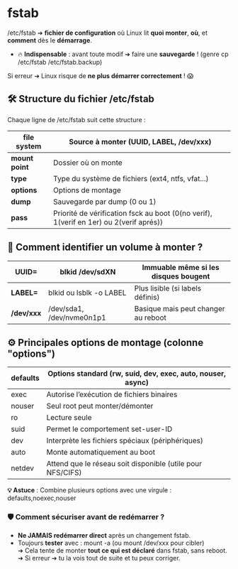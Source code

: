 # fstab

/etc/fstab ➔ **fichier de configuration** où Linux lit **quoi monter**, **où**, et **comment** dès le **démarrage**.

- 🔥 **Indispensable** : avant toute modif ➔ faire une **sauvegarde** ! (genre cp /etc/fstab /etc/fstab.backup)

Si erreur ➔ Linux risque de **ne plus démarrer correctement** ! 😱



## **🛠️ Structure du fichier /etc/fstab**

Chaque ligne de /etc/fstab suit cette structure :

| **file system** | Source à monter (UUID, LABEL, /dev/xxx) |
|----|----|
| **mount point** | Dossier où on monte |
| **type** | Type du système de fichiers (ext4, ntfs, vfat...) |
| **options** | Options de montage |
| **dump** | Sauvegarde par dump (0 ou 1) |
| **pass** | Priorité de vérification fsck au boot (0(no verif), 1(verif en 1er) ou 2(verif aprés)) |


## **🎯 Comment identifier un volume à monter ?**

| **UUID=** | blkid /dev/sdXN | Immuable même si les disques bougent |
|----|----|----|
| **LABEL=** | blkid ou lsblk -o LABEL | Plus lisible (si labels définis) |
| **/dev/xxx** | /dev/sda1, /dev/nvme0n1p1 | Basique mais peut changer au reboot |


## **⚙️ Principales options de montage (colonne "options")**

| defaults | Options standard (rw, suid, dev, exec, auto, nouser, async) |
|----------|-------------------------------------------------------------|
| exec     | Autorise l’exécution de fichiers binaires                   |
| nouser   | Seul root peut monter/démonter                              |
| ro       | Lecture seule                                               |
| suid     | Permet le comportement set-user-ID                          |
| dev      | Interprète les fichiers spéciaux (périphériques)            |
| auto     | Monte automatiquement au boot                               |
| netdev   | Attend que le réseau soit disponible (utile pour NFS/CIFS)  |

**💡 Astuce** : Combine plusieurs options avec une virgule : defaults,noexec,nouser

### **🛡️ Comment sécuriser avant de redémarrer ?**

- **Ne JAMAIS redémarrer direct** après un changement fstab.
- Toujours **tester** avec : mount -a (ou mount /dev/xxx pour cibler)  
  ➔ Cela tente de monter **tout ce qui est déclaré** dans fstab, sans reboot.  
  ➔ Si erreur ➔ tu la vois tout de suite et tu peux corriger.

